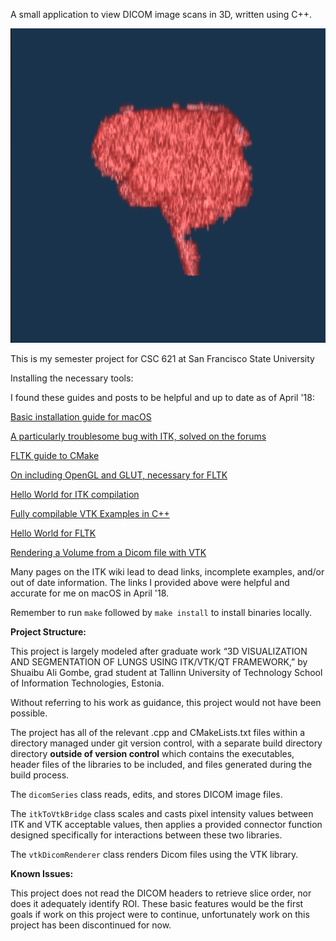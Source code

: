 A small application to view DICOM image scans in 3D, written using C++.

![Image Not Found](./finalImage.png "Rendering of a brain scan")

This is my semester project for CSC 621 at San Francisco State University


Installing the necessary tools:

I found these guides and posts to be helpful and up to date as of April '18: 

[Basic installation guide for macOS](http://itkdebug.blogspot.com/2013/02/install-itk-on-mac-os.html)
 
[A particularly troublesome bug with ITK, solved on the forums](https://discourse.itk.org/t/visibility-settings/596) 


[FLTK guide to CMake](https://github.com/IngwiePhoenix/FLTK/blob/master/README.CMake.txt)

[On including OpenGL and GLUT, necessary for FLTK](https://stackoverflow.com/questions/9460242/how-to-compile-glut-opengl-project-with-cmake-and-kdevelop-in-linux)

[Hello World for ITK compilation](https://itk.org/Wiki/ITK/HelloInsight)

[Fully compilable VTK Examples in C++](https://lorensen.github.io/VTKExamples/site/Cxx/)

[Hello World for FLTK](http://www.fltk.org/doc-1.3/basics.html#basics_writing)

[Rendering a Volume from a Dicom file with VTK](https://github.com/fblupi/rendering-volume-from-dicom-vtk/blob/master/RenderingVolumeFromDICOM.cpp)

Many pages on the ITK wiki lead to dead links, incomplete examples, and/or out of date information. The links I provided above were helpful and accurate for me on macOS in April '18. 


Remember to run `make` followed by `make install` to
install binaries locally. 


**Project Structure:**

This project is largely modeled after graduate work “3D VISUALIZATION AND SEGMENTATION OF LUNGS USING ITK/VTK/QT FRAMEWORK,”
by Shuaibu Ali Gombe, grad student at Tallinn University of Technology School of Information Technologies, Estonia.

Without referring to his work as guidance, this project would not have been possible.

The project has all of the relevant .cpp and CMakeLists.txt files within a directory managed under git version control, 
with a separate build directory directory **outside of version control** which contains the executables, header files of the libraries to be included,
and files generated during the build process.

The `dicomSeries` class reads, edits, and stores DICOM image files.

The `itkToVtkBridge` class scales and casts pixel intensity values between ITK and VTK acceptable values, then applies
a provided connector function designed specifically for interactions between these two libraries.

The `vtkDicomRenderer` class renders Dicom files using the VTK library.


**Known Issues:**

This project does not read the DICOM headers to retrieve slice order, nor does it adequately identify ROI. These basic
features would be the first goals if work on this project were to continue, unfortunately work on this project has been
discontinued for now.



